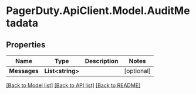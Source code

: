 # PagerDuty.ApiClient.Model.AuditMetadata
## Properties

Name | Type | Description | Notes
------------ | ------------- | ------------- | -------------
**Messages** | **List&lt;string&gt;** |  | [optional] 

[[Back to Model list]](../README.md#documentation-for-models) [[Back to API list]](../README.md#documentation-for-api-endpoints) [[Back to README]](../README.md)

